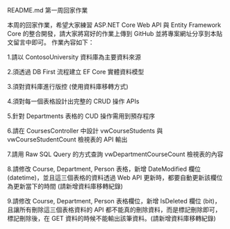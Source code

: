 
README.md
第一周回家作業

本周的回家作業，希望大家練習 ASP.NET Core Web API 與 Entity Framework Core 的整合開發，請大家將寫好的作業上傳到 GitHub 並將專案網址分享到本貼文留言中即可。 作業內容如下：

1.請以 ContosoUniversity 資料庫為主要資料來源

2.須透過 DB First 流程建立 EF Core 實體資料模型

3.須對資料庫進行版控 (使用資料庫移轉方式)

4.須對每一個表格設計出完整的 CRUD 操作 APIs

5.針對 Departments 表格的 CUD 操作需用到預存程序

6.請在 CoursesController 中設計 vwCourseStudents 與 vwCourseStudentCount 檢視表的 API 輸出

7.請用 Raw SQL Query 的方式查詢 vwDepartmentCourseCount 檢視表的內容

8.請修改 Course, Department, Person 表格，新增 DateModified 欄位(datetime)，並且這三個表格的資料透過 Web API 更新時，都要自動更新該欄位為更新當下的時間 (請新增資料庫移轉紀錄)

9.請修改 Course, Department, Person 表格欄位，新增 IsDeleted 欄位 (bit)，且讓所有刪除這三個表格資料的 API 都不能真的刪除資料，而是標記刪除即可，標記刪除後，在 GET 資料的時候不能輸出該筆資料。(請新增資料庫移轉紀錄)
